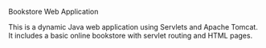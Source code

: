 Bookstore Web Application

This is a dynamic Java web application using Servlets and Apache Tomcat.  
It includes a basic online bookstore with servlet routing and HTML pages.
